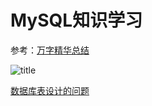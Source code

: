 # MySQL知识学习

参考：[万字精华总结](https://www.jianshu.com/p/c189439fb32e)

![title]( https://upload-images.jianshu.io/upload_images/20012016-117cc7d60756169d?imageMogr2/auto-orient/strip|imageView2/2/w/640/format/webp)

[数据库表设计的问题](https://bbs.csdn.net/topics/110162451)
